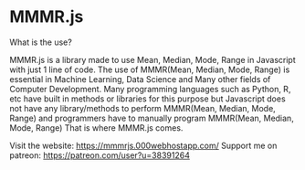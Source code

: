 # MMMR.js

What is the use?

MMMR.js is a library made to use Mean, Median, Mode, Range in Javascript with just 1 line of code. The use of MMMR(Mean, Median, Mode, Range) is essential in Machine Learning, Data Science and Many other fields of Computer Development. Many programming languages such as Python, R, etc have built in methods or libraries for this purpose but Javascript does not have any library/methods to perform MMMR(Mean, Median, Mode, Range) and programmers have to manually program MMMR(Mean, Median, Mode, Range) That is where MMMR.js comes.

Visit the website: https://mmmrjs.000webhostapp.com/
Support me on patreon: https://patreon.com/user?u=38391264
